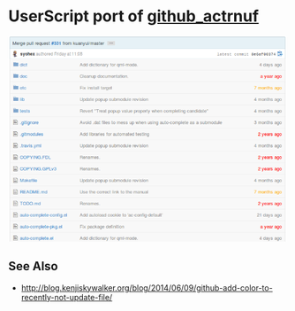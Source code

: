 # UserScript port of [github_actrnuf](https://github.com/kenjiskywalker/github_actrnuf)

![screenshot](image/screenshot.png)

## See Also
- http://blog.kenjiskywalker.org/blog/2014/06/09/github-add-color-to-recently-not-update-file/
